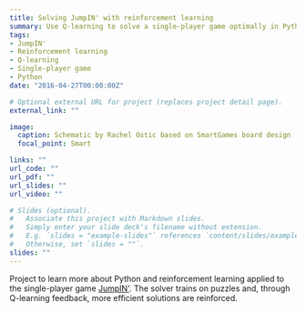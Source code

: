```yaml
---
title: Solving JumpIN' with reinforcement learning 
summary: Use Q-learning to solve a single-player game optimally in Python.
tags:
- JumpIN'
- Reinforcement learning
- Q-learning
- Single-player game 
- Python
date: "2016-04-27T00:00:00Z"

# Optional external URL for project (replaces project detail page).
external_link: ""

image: 
  caption: Schematic by Rachel Ostic based on SmartGames board design
  focal_point: Smart

links: ""
url_code: ""
url_pdf: ""
url_slides: ""
url_video: ""

# Slides (optional).
#   Associate this project with Markdown slides.
#   Simply enter your slide deck's filename without extension.
#   E.g. `slides = "example-slides"` references `content/slides/example-slides.md`.
#   Otherwise, set `slides = ""`.
slides: "" 
---
```

Project to learn more about Python and reinforcement learning applied to the single-player game <a href='https://www.smartgames.eu/uk/one-player-games/jumpin'>JumpIN'</a>. The solver trains on puzzles and, through Q-learning feedback, more efficient solutions are reinforced.
